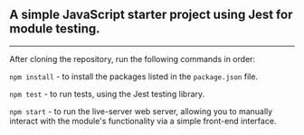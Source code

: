 ## A simple JavaScript starter project using Jest for module testing.

---

After cloning the repository, run the following commands in order:

`npm install` - to install the packages listed in the `package.json` file.

`npm test` - to run tests, using the Jest testing library.

`npm start` - to run the live-server web server, allowing you to manually interact with the module's functionality via a simple front-end interface.
